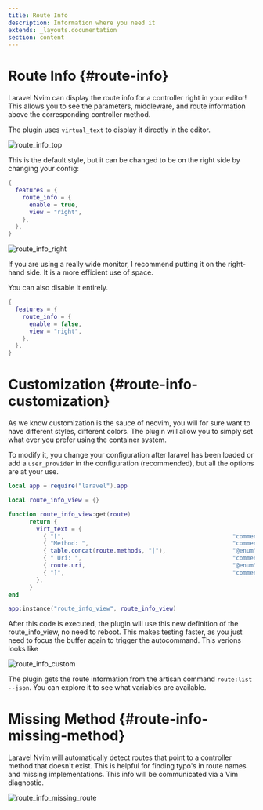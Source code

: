 ```yaml
---
title: Route Info
description: Information where you need it
extends: _layouts.documentation
section: content
---
```


# Route Info {#route-info}

Laravel Nvim can display the route info for a controller right in your editor!
This allows you to see the parameters, middleware, and route information above the corresponding controller method.

The plugin uses `virtual_text` to display it directly in the editor.

![route_info_top](/assets/img/route_info_top.png)

This is the default style, but it can be changed to be on the right side by changing your config:

```lua
{
  features = {
    route_info = {
      enable = true,
      view = "right",
    },
  },
}
```

![route_info_right](/assets/img/route_info_right.png)

If you are using a really wide monitor, I recommend putting it on the right-hand side. It is a more efficient use of space.

You can also disable it entirely.
```lua
{
  features = {
    route_info = {
      enable = false,
      view = "right",
    },
  },
}
```


# Customization {#route-info-customization}

As we know customization is the sauce of neovim, you will for sure want to have different styles, different
colors.
The plugin will allow you to simply set what ever you prefer using the container system.

To modify it, you change your configuration after laravel has been loaded or add a `user_provider` in the
configuration (recommended), but all the options are at your use.

```lua
local app = require("laravel").app

local route_info_view = {}

function route_info_view:get(route)
      return {
        virt_text = {
          { "[",                                                "comment" },
          { "Method: ",                                         "comment" },
          { table.concat(route.methods, "|"),                   "@enum" },
          { " Uri: ",                                           "comment" },
          { route.uri,                                          "@enum" },
          { "]",                                                "comment" },
        },
      }
end

app:instance("route_info_view", route_info_view)
```

After this code is executed, the plugin will use this new definition of the route_info_view, no need to reboot.
This makes testing faster, as you just need to focus the buffer again to trigger the autocommand.
This verions looks like

![route_info_custom](/assets/img/route_info_custom.png)


The plugin gets the route information from the artisan command `route:list --json`. You can explore it to see what variables
are available.

# Missing Method {#route-info-missing-method}

Laravel Nvim will automatically detect routes that point to a controller method that doesn't exist. This is helpful for finding typo's in route names and missing implementations.
This info will be communicated via a Vim diagnostic.

![route_info_missing_route](/assets/img/route_info_missing_route.png)
